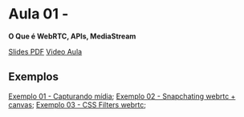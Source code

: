 # Aula 01 -
**O Que é  WebRTC, APIs, MediaStream**

[Slides PDF](./Curso-de-WebRTC-Aula-01.pdf)
[Video Aula](https://www.youtube.com/watch?v=njbWY5zWuHk&t=397s)

## Exemplos
[Exemplo 01 - Capturando mídia](https://manzettidenis.github.io/exemplos/aula01/exemplo-01-getusermedia-promises.html);
[Exemplo 02 - Snapchating webrtc + canvas](https://manzettidenis.github.io/exemplos/aula01/exemplo-02-snapchating-video-with-canvas);
[Exemplo 03 - CSS Filters webrtc](https://manzettidenis.github.io/exemplos/aula01/exemplo-03-filter-css);
